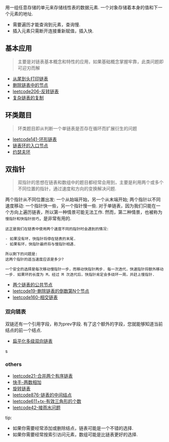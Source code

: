 用一组任意存储的单元来存储线性表的数据元素. 一个对象存储着本身的值和下一个元素的地址. 

- 需要遍历才能查询到元素，查询慢. 
- 插入元素只需断开连接重新赋值，插入快. 

## 基本应用

> 主要是对链表基本概念和特性的应用，如果基础概念掌握牢靠，此类问题即可迎刃而解

- [从尾到头打印链表](./链表/从尾到头打印链表.md)
- [删除链表中的节点](./链表/删除链表中的节点.md)
- [leetcode206-反转链表](./链表/leetcode206-反转链表.md)
- [复杂链表的复制](./链表/复杂链表的复制.md)

## 环类题目
> 环类题目即从判断一个单链表是否存在循环而扩展衍生的问题

- [leetcode141-环形链表](./链表/leetcode141+有赞-环形链表.md)
- [链表环的入口节点](./链表/入环的第一个节点.md)
- [约瑟夫环](./链表/约瑟夫环.md)

## 双指针
> 双指针的思想在链表和数组中的题目都经常会用到，主要是利用两个或多个不同位置的指针，通过速度和方向的变换解决问题. 

两个指针从不同位置出发: 一个从始端开始，另一个从末端开始; 
两个指针以不同速度移动: 一个指针快一些，另一个指针慢一些. 
对于单链表，因为我们只能在一个方向上遍历链表，所以第一种情景可能无法工作. 然而，第二种情景，也被称为`慢指针和快指针技巧`，是非常有用的. 

```
这正是我们在链表中使用两个速度不同的指针时会遇到的情况: 

- 如果没有环，快指针将停在链表的末尾. 
- 如果有环，快指针最终将与慢指针相遇. 

所以剩下的问题是: 
这两个指针的适当速度应该是多少?

一个安全的选择是每次移动慢指针一步，而移动快指针两步. 每一次迭代，快速指针将额外移动一步. 如果环的长度为 M，经过 M 次迭代后，快指针肯定会多绕环一周，并赶上慢指针. 

```


- [两个链表的公共节点](./链表/两个链表的公共节点.md)
- [leetcode19-删除链表的倒数第N个节点](./链表/leetcode19-删除链表的倒数第N个节点.md)
- [leetcode160-相交链表](./链表/leetcode160-相交链表.md)

### 双向链表

双链还有一个引用字段，称为prev字段. 有了这个额外的字段，您就能够知道当前结点的前一个结点. 

- [扁平化多级双向链表](./链表/扁平化多级双向链表.md)


s
### others
- [leetcode21-合并两个有序链表](./链表/leetcode21-合并两个有序链表.md)
- [快手-两数相加](./链表/快手-两数相加.md)
- [旋转链表](./链表/旋转链表.md)
- [leetcode876-链表的中间结点](./链表/leetcode876-链表的中间结点.md)
- [leetcode611+tx-有效三角形的个数](./链表/leetcode611+tx-有效三角形的个数.md)
- [leetcode42-接雨水问题](./链表/leetcode42-接雨水问题.md)

tip:

- 如果你需要经常添加或删除结点，链表可能是一个不错的选择. 
- 如果你需要经常按索引访问元素，数组可能是比链表更好的选择. 